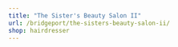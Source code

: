 ```yaml
---
title: "The Sister's Beauty Salon II"
url: /bridgeport/the-sisters-beauty-salon-ii/
shop: hairdresser
---
```

